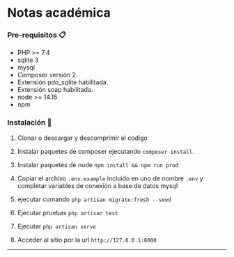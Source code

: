 # Notas académica

### Pre-requisitos 📋

- PHP >= 7.4 
- sqlite 3
- mysql
- Composer versión 2. 
- Extensión pdo_sqlite habilitada.
- Extensión soap habilitada.
- node >= 14.15
- npm

### Instalación 🔧

1. Clonar o descargar y descomprimir el codigo

2. Instalar paquetes de composer ejecutando `composer install`.

3. Instalar paquetes de node `npm install && npm run prod`

4. Copiar el archivo `.env.example` incluido en uno de nombre `.env` y completar variables de conexión a base de datos mysql

5. ejecutar comando `php artisan migrate:fresh --seed` 

6. Ejecutar pruebas `php artisan test`

7. Ejecutar `php artisan serve`

8. Acceder al sitio por la url `http://127.0.0.1:8000`

------------------------